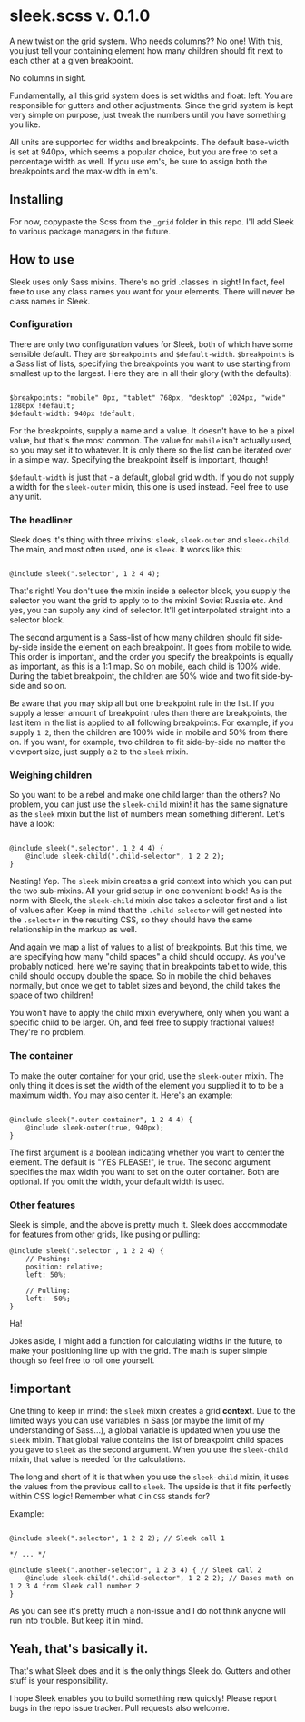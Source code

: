 # sleek.scss v. 0.1.0
A new twist on the grid system. Who needs columns?? No one! With this, you just tell your containing element how many children should fit next to each other at a given breakpoint.

No columns in sight.

Fundamentally, all this grid system does is set widths and float: left. You are responsible for gutters and other adjustments. Since the grid system is kept very simple on purpose, just tweak the numbers until you have something you like.

All units are supported for widths and breakpoints. The default base-width is set at 940px, which seems a popular choice, but you are free to set a percentage width as well. If you use em's, be sure to assign both the breakpoints and the max-width in em's.

## Installing

For now, copypaste the Scss from the `_grid` folder in this repo. I'll add Sleek to various package managers in the future.

## How to use

Sleek uses only Sass mixins. There's no grid .classes in sight! In fact, feel free to use any class names you want for your elements. There will never be class names in Sleek.

### Configuration

There are only two configuration values for Sleek, both of which have some sensible default. They are `$breakpoints` and `$default-width`. `$breakpoints` is a Sass list of lists, specifying the breakpoints you want to use starting from smallest up to the largest. Here they are in all their glory (with the defaults):

```

$breakpoints: "mobile" 0px, "tablet" 768px, "desktop" 1024px, "wide" 1280px !default;
$default-width: 940px !default;

```

For the breakpoints, supply a name and a value. It doesn't have to be a pixel value, but that's the most common. The value for `mobile` isn't actually used, so you may set it to whatever. It is only there so the list can be iterated over in a simple way. Specifying the breakpoint itself is important, though!

`$default-width` is just that - a default, global grid width. If you do not supply a width for the `sleek-outer` mixin, this one is used instead. Feel free to use any unit.

### The headliner

Sleek does it's thing with three mixins: `sleek`, `sleek-outer` and `sleek-child`. The main, and most often used, one is `sleek`. It works like this:

```

@include sleek(".selector", 1 2 4 4);

```

That's right! You don't use the mixin inside a selector block, you supply the selector you want the grid to apply to to the mixin! Soviet Russia etc. And yes, you can supply any kind of selector. It'll get interpolated straight into a selector block.

The second argument is a Sass-list of how many children should fit side-by-side inside the element on each breakpoint. It goes from mobile to wide. This order is important, and the order you specify the breakpoints is equally as important, as this is a 1:1 map. So on mobile, each child is 100% wide. During the tablet breakpoint, the children are 50% wide and two fit side-by-side and so on.

Be aware that you may skip all but one breakpoint rule in the list. If you supply a lesser amount of breakpoint rules than there are breakpoints, the last item in the list is applied to all following breakpoints. For example, if you supply `1 2`, then the children are 100% wide in mobile and 50% from there on. If you want, for example, two children to fit side-by-side no matter the viewport size, just supply a `2` to the `sleek` mixin.

### Weighing children

So you want to be a rebel and make one child larger than the others? No problem, you can just use the `sleek-child` mixin! it has the same signature as the `sleek` mixin but the list of numbers mean something different. Let's have a look:

```

@include sleek(".selector", 1 2 4 4) {
	@include sleek-child(".child-selector", 1 2 2 2);
}

```
Nesting! Yep. The `sleek` mixin creates a grid context into which you can put the two sub-mixins. All your grid setup in one convenient block! As is the norm with Sleek, the `sleek-child` mixin also takes a selector first and a list of values after. Keep in mind that the `.child-selector` will get nested into the `.selector` in the resulting CSS, so they should have the same relationship in the markup as well.

And again we map a list of values to a list of breakpoints. But this time, we are specifying how many "child spaces" a child should occupy. As you've probably noticed, here we're saying that in breakpoints tablet to wide, this child should occupy double the space. So in mobile the child behaves normally, but once we get to tablet sizes and beyond, the child takes the space of two children!

You won't have to apply the child mixin everywhere, only when you want a specific child to be larger. Oh, and feel free to supply fractional values! They're no problem.

### The container

To make the outer container for your grid, use the `sleek-outer` mixin. The only thing it does is set the width of the element you supplied it to to be a maximum width. You may also center it. Here's an example:

```

@include sleek(".outer-container", 1 2 4 4) {
	@include sleek-outer(true, 940px);
}

````

The first argument is a boolean indicating whether you want to center the element. The default is "YES PLEASE!", ie `true`. The second argument specifies the max width you want to set on the outer container. Both are optional. If you omit the width, your default width is used.

### Other features

Sleek is simple, and the above is pretty much it. Sleek does accommodate for features from other grids, like pusing or pulling:

```
@include sleek('.selector', 1 2 2 4) {
	// Pushing:
	position: relative;
	left: 50%;

	// Pulling:
	left: -50%;
}

```

Ha!

Jokes aside, I might add a function for calculating widths in the future, to make your positioning line up with the grid. The math is super simple though so feel free to roll one yourself.

## !important

One thing to keep in mind: the `sleek` mixin creates a grid **context**. Due to the limited ways you can use variables in Sass (or maybe the limit of my understanding of Sass...), a global variable is updated when you use the `sleek` mixin. That global value contains the list of breakpoint child spaces you gave to `sleek` as the second argument. When you use the `sleek-child` mixin, that value is needed for the calculations.

The long and short of it is that when you use the `sleek-child` mixin, it uses the values from the previous call to `sleek`. The upside is that it fits perfectly within CSS logic! Remember what `C` in `CSS` stands for?

Example:

```

@include sleek(".selector", 1 2 2 2); // Sleek call 1

*/ ... */

@include sleek(".another-selector", 1 2 3 4) { // Sleek call 2
	@include sleek-child(".child-selector", 1 2 2 2); // Bases math on 1 2 3 4 from Sleek call number 2
}

```

As you can see it's pretty much a non-issue and I do not think anyone will run into trouble. But keep it in mind.


## Yeah, that's basically it.

That's what Sleek does and it is the only things Sleek do. Gutters and other stuff is your responsibility.

I hope Sleek enables you to build something new quickly! Please report bugs in the repo issue tracker. Pull requests also welcome.